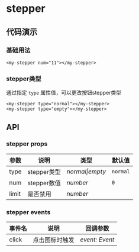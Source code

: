 # stepper

## 代码演示

### 基础用法
```
<my-stepper num="11"></my-stepper>
```

### stepper类型
通过指定 `type` 属性值，可以更改按钮stepper类型

```text
<my-stepper type="normal"></my-stepper>
<my-stepper type="empty"></my-stepper>
```


## API
### stepper props
|参数|说明|类型|默认值|
|---|----|---|------|
|type|stepper类型|_normal\|empty_|`normal`|
|num|stepper数值|_number_|`0`|
|limit|是否禁用|_number_|

### stepper events
|事件名|说明|回调参数|
|---|----|---|
|click|点击图标时触发|_event: Event_|
